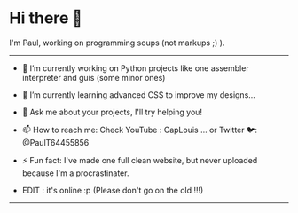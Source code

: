 # Hi there 👋

I'm Paul, working on programming soups (not markups ;) ).

---


- 🔭 I’m currently working on Python projects like one assembler interpreter and guis (some minor ones)
- 🌱 I’m currently learning advanced CSS to improve my designs...
- 💬 Ask me about your projects, I'll try helping you!
- 📫 How to reach me: Check YouTube : CapLouis ... or Twitter 🐦: @PaulT64455856


- ⚡ Fun fact: I've made one full clean website, but never uploaded because I'm a procrastinater.
- EDIT : it's online :p
(Please don't go on the old !!!)


---
